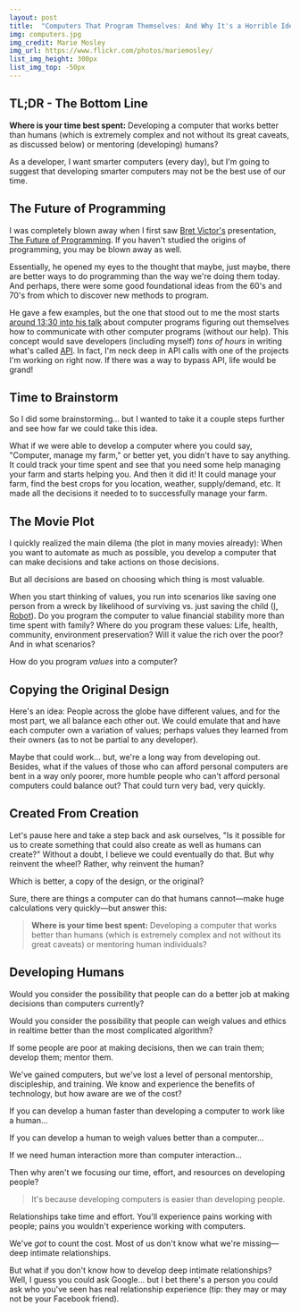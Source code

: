 ```yaml
---
layout: post
title:  "Computers That Program Themselves: And Why It's a Horrible Idea"
img: computers.jpg
img_credit: Marie Mosley
img_url: https://www.flickr.com/photos/mariemosley/
list_img_height: 300px
list_img_top: -50px
---
```


## TL;DR - The Bottom Line

**Where is your time best spent:** Developing a computer that works better than humans (which is extremely complex and not without its great caveats, as discussed below) or mentoring (developing) humans?

As a developer, I want smarter computers (every day), but I'm going to suggest that developing smarter computers may not be the best use of our time.


## The Future of Programming

I was completely blown away when I first saw [Bret Victor's][1] presentation, [The Future of Programming][2]. If you haven't studied the origins of programming, you may be blown away as well.

Essentially, he opened my eyes to the thought that maybe, just maybe, there are better ways to do programming than the way we're doing them today. And perhaps, there were some good foundational ideas from the 60's and 70's from which to discover new methods to program.

He gave a few examples, but the one that stood out to me the most starts [around 13:30 into his talk][3] about computer programs figuring out themselves how to communicate with other computer programs (without our help). This concept would save developers (including myself) _tons of hours_ in writing what's called [API][4]. In fact, I'm neck deep in API calls with one of the projects I'm working on right now. If there was a way to bypass API, life would be grand!

## Time to Brainstorm

So I did some brainstorming... but I wanted to take it a couple steps further and see how far we could take this idea.

What if we were able to develop a computer where you could say, "Computer, manage my farm," or better yet, you didn't have to say anything. It could track your time spent and see that you need some help managing your farm and starts helping you. And then it did it! It could manage your farm, find the best crops for you location, weather, supply/demand, etc. It made all the decisions it needed to to successfully manage your farm.

## The Movie Plot

I quickly realized the main dilema (the plot in many movies already): When you want to automate as much as possible, you develop a computer that can make decisions and take actions on those decisions.

But all decisions are based on choosing which thing is most valuable.

When you start thinking of values, you run into scenarios like saving one person from a wreck by likelihood of surviving vs. just saving the child ([I, Robot][5]). Do you program the computer to value financial stability more than time spent with family? Where do you program these values: Life, health, community, environment preservation? Will it value the rich over the poor? And in what scenarios?

How do you program _values_ into a computer?

## Copying the Original Design

Here's an idea: People across the globe have different values, and for the most part, we all balance each other out. We could emulate that and have each computer own a variation of values; perhaps values they learned from their owners (as to not be partial to any developer).

Maybe that could work... but, we're a long way from developing out. Besides, what if the values of those who can afford personal computers are bent in a way only poorer, more humble people who can't afford personal computers could balance out? That could turn very bad, very quickly.

## Created From Creation

Let's pause here and take a step back and ask ourselves, "Is it possible for us to create something that could also create as well as humans can create?" Without a doubt, I believe we could eventually do that. But why reinvent the wheel? Rather, why reinvent the human?

Which is better, a copy of the design, or the original?

Sure, there are things a computer can do that humans cannot—make huge calculations very quickly—but answer this:

> **Where is your time best spent:** Developing a computer that works better than humans (which is extremely complex and not without its great caveats) or mentoring human individuals?

## Developing Humans

Would you consider the possibility that people can do a better job at making decisions than computers currently?

Would you consider the possibility that people can weigh values and ethics in realtime better than the most complicated algorithm?

If some people are poor at making decisions, then we can train them; develop them; mentor them.

We've gained computers, but we've lost a level of personal mentorship, discipleship, and training. We know and experience the benefits of technology, but how aware are we of the cost?

If you can develop a human faster than developing a computer to work like a human...

If you can develop a human to weigh values better than a computer...

If we need human interaction more than computer interaction...

Then why aren't we focusing our time, effort, and resources on developing people?

> It's because developing computers is easier than developing people.

Relationships take time and effort. You'll experience pains working with people; pains you wouldn't experience working with computers.

We've _got_ to count the cost. Most of us don't know what we're missing—deep intimate relationships.

But what if you don't know how to develop deep intimate relationships? Well, I guess you could ask Google... but I bet there's a person you could ask who you've seen has real relationship experience (tip: they may or may not be your Facebook friend).


[1]: https://twitter.com/worrydream
[2]: https://vimeo.com/71278954
[3]: https://vimeo.com/71278954#t=13m34s
[4]: http://en.wikipedia.org/wiki/API
[5]: http://www.imdb.com/title/tt0343818/